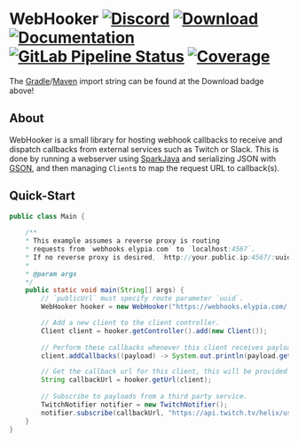 # WebHooker [![Discord][discord-members]][discord] [![Download][bintray-download]][bintray] [![Documentation][docs-shield]][docs] [![GitLab Pipeline Status][gitlab-build]][gitlab] [![Coverage][gitlab-coverage]][gitlab]  
The [Gradle][gradle]/[Maven][maven] import string can be found at the Download badge above!

## About
WebHooker is a small library for hosting webhook callbacks to receive and dispatch callbacks from
external services such as Twitch or Slack. This is done by running a webserver using [SparkJava][spark] 
and serializing JSON with [GSON][gson], and then managing `Client`s to map the request URL to callback(s).

## Quick-Start
```java
public class Main {
    
    /**
    * This example assumes a reverse proxy is routing
    * requests from `webhooks.elypia.com` to `localhost:4567`.
    * If no reverse proxy is desired, `http://your.public.ip:4567/:uuid` is fine.
    * 
    * @param args
    */
    public static void main(String[] args) {
        // `publicUrl` must specify route parameter `uuid`.
        WebHooker hooker = new WebHooker("https://webhooks.elypia.com/:uuid", 4567);

        // Add a new client to the client controller.
        Client client = hooker.getController().add(new Client());
        
        // Perform these callbacks whenever this client receives payload in the order provided.
        client.addCallbacks((payload) -> System.out.println(payload.getRequest().body()));

        // Get the callback url for this client, this will be provided to a service to POST to.
        String callbackUrl = hooker.getUrl(client);
                
        // Subscribe to payloads from a third party service.
        TwitchNotifier notifier = new TwitchNotifier();
        notifier.subscribe(callbackUrl, "https://api.twitch.tv/helix/users/follows?first=1&from_id=31415");
    }
}
```

[discord]: https://discord.gg/hprGMaM "Discord Invite"
[discord-members]: https://discordapp.com/api/guilds/184657525990359041/widget.png "Discord Shield"
[bintray]: https://bintray.com/elypia/webhooker/core/_latestVersion "Bintray Latest Version"
[bintray-download]: https://api.bintray.com/packages/elypia/webhooker/core/images/download.svg "Bintray Download Shield"
[docs]: https://webhooker.elypia.com/ "Commandler Documentation"
[docs-shield]: https://img.shields.io/badge/Docs-WebHooker-blue.svg "Commandler Documentation Shield"
[gitlab]: https://gitlab.com/Elypia/webhooker/commits/master "Repository on GitLab"
[gitlab-build]: https://gitlab.com/Elypia/webhooker/badges/master/pipeline.svg "GitLab Build Shield"
[gitlab-coverage]: https://gitlab.com/Elypia/webhooker/badges/master/coverage.svg "GitLab Coverage Shield"

[gradle]: https://gradle.org/ "Depend via Gradle"
[maven]: https://maven.apache.org/ "Depend via Maven"

[spark]: http://sparkjava.com/ "SparkJava"
[gson]: https://github.com/google/gson "Google GSON"
